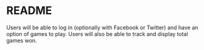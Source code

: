 # README

Users will be able to log in (optionally with Facebook or Twitter) and have an option of games to play. Users will also be able to track and display total games won.
